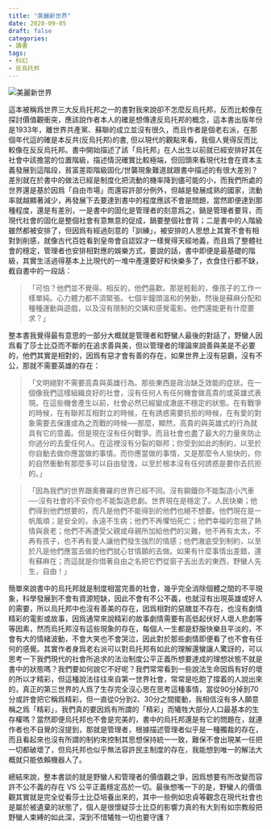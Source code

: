 ```yaml
---
title: "美麗新世界"
date: 2020-09-05
draft: false
categories:
- 讀書
tags:
- 科幻
- 反烏托邦
---
```

![美麗新世界](/zh/read/brave-new-world.jpg)

這本被稱爲世界三大反烏托邦之一的書對我來說卻不怎麼反烏托邦，反而比較像在探討價值觀衝突，應該說作者本人的確是想傳達反烏托邦的概念，這本書出版年份是1933年，離世界共產黨、蘇聯的成立並沒有很久，而且作者是個老右派，在那個年代這的確是本反共(反烏托邦)的書, 但以現代的觀點來看，我個人覺得反而比較像在反反烏托邦。書中開始描述了該「烏托邦」在人出生以前就已經安排好其在社會中該擔當的位置階級，描述情況確實比較極端，但回頭來看現代社會在資本主義發展到這階段，貧富差距階級固化/世襲現象難道就跟書中描述的有很大差別？差別就在於書中的做法已經是制度化把流動的機率降到儘可能的小，而我們所處的世界還是基於因爲「自由市場」而還容許部分例外，但越是發展成熟的國家，流動率就越顯著減少，再發展下去要達到書中的程度應該不會是問題，當然即便達到那種程度，還是有差別，一是書中的固化是管理者的刻意爲之，鍋是管理者要背，而現代社會的固化是整個社會有意無意的促成，鍋要整個社會背；二是書中的人階級雖然都被安排了，但因爲有經過刻意的「訓練」，被安排的人思想上其實不會有相對剝削感，就像古代百姓看到皇帝會自認奴才一樣覺得天經地義，而且爲了整體社會的穩定，管理者也安排相對應的娛樂方式，要說的話，書中即便是最基礎的階級，其實生活過得基本上比現代的一堆中產還要好和快樂多了，衣食住行都不缺，截自書中的一段話：

> 「可怕？他們並不覺得。相反的，他們喜歡。那是輕鬆的，像孩子的工作一樣單純。心力體力都不須緊張。七個半鐘頭溫和的勞動，然後是蘇麻分配和種種運動與遊戲，以及沒有限制的交媾和感覺電影。他們還能更有什麼要求？」

整本書我覺得最有意思的一部分大概就是管理者和野蠻人最後的對話了，野蠻人因爲看了莎士比亞而不斷的在追求善與美，但以管理者的理論來說善與美是不必要的，他們其實是相對的，因爲有惡才會有善的存在，如果世界上沒有惡霸，沒有不公，那就不需要英雄的存在：

> 「文明絕對不需要高貴與英雄行為。那些東西是政治缺乏效能的症狀。在一個像我們這樣組織良好的社會，沒有任何人有任何機會做高貴的或英雄式表現。在這些機會產生以前，社會必然已經變成澈底不穩定的狀態。在有戰爭的時候，在有聯邦互相對立的時候，在有誘惑需要抗拒的時候，在有愛的對象需要去保護或為之而戰的時候──那麼，顯然，高貴的與英雄式的行為就具有它的意義。但是現在沒有任何戰爭。而且社會也盡了最大的力量來防止你過分的去愛任何人。在這裡沒有分裂的聯邦；你受到如此的制約，以至於你自動去做你應當做的事情。而你應當做的事情，又是那麼令人愉快的，你的自然衝動有那麼多可以自由發洩，以至於根本沒有任何誘惑是要你去抗拒的。」

> 「因為我們的世界跟奧賽羅的世界已經不同。沒有鋼鐵你不能製造小汽車──沒有社會的不安你也不能製造悲劇。世界現在是穩定了。人民快樂；他們得到他們想要的，而凡是他們不能得到的他們也絕不想要。他們現在是一帆風順；是安全的，永遠不生病；他們不再懼怕死亡；他們幸福的忽視了熱情與衰老；他們不再遭受父親或母親所加給他們的災難，他不再有太太，不再有孩子，也不再有愛人讓他們發生強烈的情感；他們澈底受到制約，以至於凡是他們應當去做的他們就心甘情願的去做。如果有什麼事情出差錯，還有蘇麻在；而這就是你借著自由之名把它們從窗子丟出去的東西，野蠻人先生，自由！」

簡單來說書中的烏托邦就是制度相當完善的社會，幾乎完全消除個體之間的不平現象，科學發展到不會有資源短缺，因此不會有不公不義，也就沒有出現英雄或好人的需要，所以烏托邦中也沒有善美的存在，因爲相對的惡醜並不存在，也沒有劇情精彩的電影或故事，因爲通常來說精彩的故事劇情需要有高低起伏好人壞人悲劇等等因素，然而烏托邦沒有這些現象的存在，每個人一生都是舒服快樂且平淡的，不會有大的情緒波動，不會大笑也不會哭泣，因此對於那些劇情即便看了也不會有任何的感覺。其實作者身爲老右派可以對烏托邦有如此的理解還蠻讓人驚訝的，可以思考一下我們現代的社會所追求的法治制度公平正義所想要達成的理想狀態不就是書中的狀態嗎？我們要如何說它不好呢？我們常常看到一些說法生命因爲有好的壞的所以才精彩，但這種說法往往來自第一世界社會，常常是吃飽了撐着的人說出來的，真正的第三世界的人爲了生存完全沒心思在思考這種事情，當從90分掉到70分或許會把它稱爲精彩，但一直從0分到2、30分之間擺動，我相信沒有多人願意稱之爲「精彩」，我們真的要因爲有所謂的「精彩」而犧牲大部分人口最基本的生存權嗎？當然即便烏托邦也不會是完美的，書中的烏托邦還是有它的問題在，就連作者也不自覺的沒提到，那就是管理者，根據描述管理者似乎是一種獨裁的存在，而且看起來也沒有所謂的制約來控制其思想保持統一一致，難保不會出現某一任把一切都破壞了，但烏托邦也似乎無法容許民主制度的存在，我能想到唯一的解法大概就只能依賴機器人了。

總結來說，整本書談的就是野蠻人和管理者的價值觀之爭，因爲想要有所改變而容許不公不義的存在 VS 公平正義穩定高於一切。最後想嘴一下的是，野蠻人的價值觀其實就是完全從看莎士比亞培養出來的，其中一些例如忠貞等觀念在現代社會也是屬於被遺棄的狀態了，個人是很懷疑莎士比亞的影響力真的有大到有如宗教般把野蠻人束縛的如此深，深到不惜犧牲一切也要守護？

